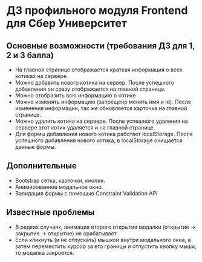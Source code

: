 # ДЗ профильного модуля Frontend для Сбер Университет

## Основные возможности (требования ДЗ для 1, 2 и 3 балла)
- На главной странице отображается краткая информация о всех котиках на сервере. 
- Можно добавить нового котика на сервер. После успешного добавления он сразу отображается на главной странице.
- Можно отобразить всю информацию о котике
- Можно изменять информацию (запрещено менять имя и id). После изменения информации, так же обновляется карточка на главной странице.
- Можно удалить котика на сервере. После успешного удаления на сервере этот котик удаляется и на главной странице.
- Для формы добавления нового котика работает localStorage. После успешного добавления нового котика, в localStorage очищается данные формы.

## Дополнительные
- Bootstrap сетка, карточки, кнопки.
- Анимированное модальное окно. 
- Валидация формы с помощью Constraint Validation API

## Известные проблемы
- В редких случаях, анимация второго открытия модалки (открытие -> закрытие -> открытие) не срабатывает.
- Если кликнуть (и не отпускать) мышкой внутри модального окна, а затем переместить курсор за его границы и отпустить кнопку мыши, то модалка закроется.